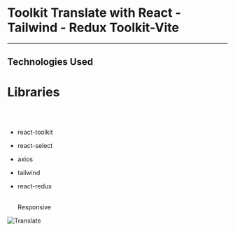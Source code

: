 <h1>Toolkit Translate with React - Tailwind - Redux Toolkit-Vite </h1>

<hr>

<h2>Technologies Used</h2>

<p>

# Libraries

</br></br>

- react-toolkit
  </br>
- react-select
  </br>
- axios
  </br>
- tailwind
  </br>
- react-redux
  </br>

 
  </br> Responsive </p>

![Translate](https://github.com/user-attachments/assets/c62a64b0-eedf-4dfc-bd14-6510804ed91f)

